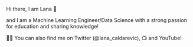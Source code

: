 Hi there, I am Lana 👋

and I am a Machine Learning Engineer/Data Science with a strong passion for education and sharing knowledge!

👨‍💻 You can also find me on Twitter (@lana_caldarevic),
📺 and YouTube!
